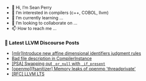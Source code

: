 - 👋 Hi, I’m Sean Perry
- 👀 I’m interested in compilers (c++, COBOL, llvm)
- 🌱 I’m currently learning ...
- 💞️ I’m looking to collaborate on ...
- 📫 How to reach me ...

<!---
s66perry/s66perry is a ✨ special ✨ repository because its `README.md` (this file) appears on your GitHub profile.
You can click the Preview link to take a look at your changes.
--->
### 📕 Latest LLVM Discourse Posts

<!-- DISCOURSE-LLVM:START -->
- [[mlir]Introduce new affine dimensional identifiers judgment rules](https://discourse.llvm.org/t/mlir-introduce-new-affine-dimensional-identifiers-judgment-rules/84256#post_1)
- [Bad file description in CompilerInstance](https://discourse.llvm.org/t/bad-file-description-in-compilerinstance/84254#post_1)
- [[PSA] Swapping out `_or_null` with `_if_present`](https://discourse.llvm.org/t/psa-swapping-out-or-null-with-if-present/65018#post_15)
- [[openmp][fsanitizer] Memory leaks of openmp &#39;threadprivate&#39;](https://discourse.llvm.org/t/openmp-fsanitizer-memory-leaks-of-openmp-threadprivate/84252#post_1)
- [[RFC] LLVM LTS](https://discourse.llvm.org/t/rfc-llvm-lts/84049?page=2#post_40)
<!-- DISCOURSE-LLVM:END -->

